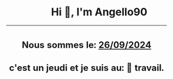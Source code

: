 <h1 align='center'>Hi 👋, I'm Angello90</h1>
<div align='center'>

|<h2 align='center'>Nous sommes le: <u>26/09/2024</u></h2><h2 align='center'>c'est un jeudi et je suis au: 🏢 travail.</h2>|
|---
</div>